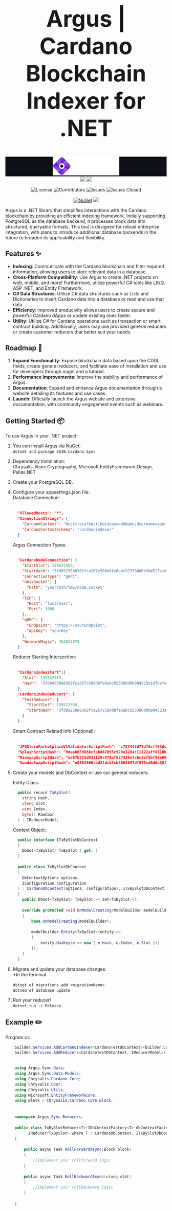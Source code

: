 <div align="center">
 <h1 style="font-size: 5em;">Argus | Cardano Blockchain Indexer for .NET</h1>
</div>  

<div align="center" style="background-color: #0d1117">
  <img src="/assets/asset.png" alt="Argus Logo"/>
</div>


<div align="center">

  <img src="https://img.shields.io/github/forks/SAIB-Inc/Argus.svg?style=social" style="display: inline-block;">
  <img src="https://img.shields.io/github/stars/SAIB-Inc/Argus.svg?style=social" style="display: inline-block;">

</div>

<div align="center">

![License](https://img.shields.io/badge/License-Apache%202.0-blue.svg)
![Contributors](https://img.shields.io/github/contributors/SAIB-Inc/Argus.svg?label=Contributors)
![Issues](https://img.shields.io/github/issues/SAIB-Inc/Argus.svg?label=Open%20Issues)
![Issues Closed](https://img.shields.io/github/issues-closed/SAIB-Inc/Argus.svg?label=Closed%20Issues)

</div>

<div align="center">

  <a href="https://www.nuget.org/packages/SAIB.Cardano.Sync" style="display: inline-block;">
    <img src="https://img.shields.io/nuget/v/SAIB.Cardano.Sync.svg" alt="NuGet">
  </a>
  <img src="https://img.shields.io/badge/C%23-purple.svg" style="display: inline-block;">

</div>



Argus is a .NET library that simplifies interactions with the Cardano blockchain by providing an efficient indexing framework.
Initially supporting PostgreSQL as the database backend, it processes block data into structured, queryable formats.
This tool is designed for robust enterprise integration, with plans to introduce additional database backends in the future to broaden its applicability and flexibility.

## Features :sparkles:

- **Indexing**: Communicate with the Cardano blockchain and filter required information, allowing users to store relevant data in a database.
- **Cross-Platform Compatibility**: Use Argus to create .NET projects on web, mobile, and more! Furthermore, utilize powerful C# tools like LINQ, ASP .NET, and Entity Framework.
- **C# Data Structures**: Utilize C# data structures such as Lists and Dictionaries to insert Cardano data into a database or read and use that data.
- **Efficiency**: Improved producivity allows users to create secure and powerful Cardano dApps or update existing ones faster.
- **Utility**: Utilize C# for Cardano operations such as transaction or smart contract building. Additionally, users may use provided general reducers or create customer reducers that better suit your needs.

## Roadmap :rocket:

1. **Expand Functionality**: Expose blockchain data based upon the CDDL fields, create general reducers, and facilitate ease of installation and use for developers through nuget and a tutorial.
2. **Performance Improvements**: Improve the stability and performance of Argus.
3. **Documentation**: Expand and enhance Argus documentation through a website detailing its features and use cases.
4. **Launch**: Officially launch the Argus website and extensive documentation, with community engagement events such as webinars.

## Getting Started :package:

To use Argus in your .NET project:

1. You can install Argus via NuGet:  
    `dotnet add package SAIB.Cardano.Sync`

2. Dependency Installation:  
    Chrysalis, Nsec.Cryptography, Microsoft.EntityFramework.Design, Pallas.NET

3. Create your PostgreSQL DB.  

4. Configure your appsettings.json file:  
    Database Connection:

    ```json

      "AllowedHosts": "*",
      "ConnectionStrings": {
        "CardanoContext": "Host=localhost;Database=dbName;Username=yourUsername;Password=yourPassword;Port=yourPort",
        "CardanoContextSchema": "cardanoindexer"
      }
    
    ```

    Argus Connection Types:

    ```json

      "CardanoNodeConnection": {
        "StartSlot": 139522569,
        "StartHash": "3fd9925888302fca267c580d8fe6ebc923380d0b984523a1dfbefe88ef089b66",
        "ConnectionType": "gRPC",
        "UnixSocket": {
          "Path": "yourPath/tmp/node.socket"
        },
        "TCP": {
          "Host": "localhost",
          "Port": 3000
        },
        "gRPC": {
          "Endpoint": "https://yourEndpoint",
          "ApiKey": "yourKey"
        },
        "NetworkMagic": 764824073
      }

    ```

    Reducer Starting Intersection:

    ```json
    
      "CardanoIndexStart":{
        "Slot": 139522569,
        "Hash": "3fd9925888302fca267c580d8fe6ebc923380d0b984523a1dfbefe88ef089b66"
      },
      "CardanoIndexReducers": {
        "TestReducer": {
          "StartSlot": 139522569,
          "StartHash": "3fd9925888302fca267c580d8fe6ebc923380d0b984523a1dfbefe88ef089b66"
        }
      }

    ```

    Smart Contract Related Info (Optional):

    ```json

      "JPGStoreMarketplaceV1ValidatorScriptHash": "c727443d77df6cff95dca383994f4c3024d03ff56b02ecc22b0f3f65", 
      "SplashScriptHash": "9dee0659686c3ab807895c929e3284c11222affd710b09be690f924d", 
      "MinswapScriptHash": "ea07b733d932129c378af627436e7cbc2ef0bf96e0036bb51b3bde6b", 
      "SundaeSwapScriptHash": "e0302560ced2fdcbfcb2602697df970cd0d6a38f94b32703f51c312b"

    ```

5. Create your models and DbContext or use our general reducers:  

    Entity Class:

    ```cs
      public record TxBySlot(
        string Hash,
        ulong Slot,
        uint Index,
        byte[] RawCbor
      ) : IReducerModel;
    ```

    Context Object:

    ```cs
      public interface ITxBySlotDbContext
      {
        DbSet<TxBySlot> TxBySlot { get; }
      }

      public class TxBySlotDbContext
      (
        DbContextOptions options,
        IConfiguration configuration
      ) : CardanoDbContext(options, configuration), ITxBySlotDbContext
      {
        public DbSet<TxBySlot> TxBySlot => Set<TxBySlot>();

        override protected void OnModelCreating(ModelBuilder modelBuilder)
        {
            base.OnModelCreating(modelBuilder);

            modelBuilder.Entity<TxBySlot>(entity =>
            {
                entity.HasKey(e => new { e.Hash, e.Index, e.Slot });
            });
        }
      }
    ```

6. Migrate and update your database changes:  
  *In the terminal

      `dotnet ef migrations add <migrationName>`  
      `dotned ef database update`  

7. Run your reducer!  
  `dotnet run -c Release`

## Example :pencil2:  

Program.cs

```cs
    builder.Services.AddCardanoIndexer<CardanoTestDbContext>(builder.Configuration); 
    builder.Services.AddReducers<CardanoTestDbContext, IReducerModel>([typeof(TxBySlotReducer<>)]); 
```

```cs

    using Argus.Sync.Data;
    using Argus.Sync.Data.Models;
    using Chrysalis.Cardano.Core;
    using Chrysalis.Cbor;
    using Chrysalis.Utils;
    using Microsoft.EntityFrameworkCore;
    using Block = Chrysalis.Cardano.Core.Block;


    namespace Argus.Sync.Reducers;

    public class TxBySlotReducer<T>(IDbContextFactory<T> dbContextFactory)
        : IReducer<TxBySlot> where T : CardanoDbContext, ITxBySlotDbContext
    {

        public async Task RollForwardAsync(Block block)
        {
            //Implement your rollforward logic
        }

        public async Task RollBackwardAsync(ulong slot)
        {
            //Implement your rollbackward logic
        }

    }
```

